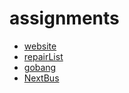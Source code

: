 # assignments

* [website](https://janekee.github.io/htmlcreate/architect.html)
* [repairList](https://janekee.github.io/repair/index.html)
* [gobang](https://janekee.github.io/gobang/gobang.html)
* [NextBus](https://janekee.github.io/NextBus/index.html)


